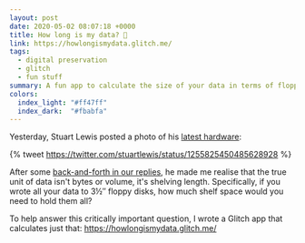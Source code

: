 ```yaml
---
layout: post
date: 2020-05-02 08:07:18 +0000
title: How long is my data? 💾
link: https://howlongismydata.glitch.me/
tags:
  - digital preservation
  - glitch
  - fun stuff
summary: A fun app to calculate the size of your data in terms of floppy disks.
colors:
  index_light: "#ff47ff"
  index_dark:  "#fbabfa"
---
```


Yesterday, Stuart Lewis posted a photo of his [latest hardware](https://twitter.com/stuartlewis/status/1255825450485628928):

{% tweet https://twitter.com/stuartlewis/status/1255825450485628928 %}

After some [back-and-forth in our replies](https://twitter.com/stuartlewis/status/1256135586651439112), he made me realise that the true unit of data isn't bytes or volume, it's shelving length.
Specifically, if you wrote all your data to 3&#189;&Prime; floppy disks, how much shelf space would you need to hold them all?

To help answer this critically important question, I wrote a Glitch app that calculates just that: <https://howlongismydata.glitch.me/>
